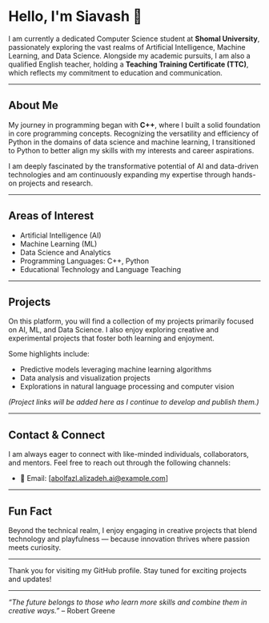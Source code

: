 # Hello, I'm Siavash 👋

I am currently a dedicated Computer Science student at **Shomal University**, passionately exploring the vast realms of Artificial Intelligence, Machine Learning, and Data Science. Alongside my academic pursuits, I am also a qualified English teacher, holding a **Teaching Training Certificate (TTC)**, which reflects my commitment to education and communication.

---

## About Me

My journey in programming began with **C++**, where I built a solid foundation in core programming concepts. Recognizing the versatility and efficiency of Python in the domains of data science and machine learning, I transitioned to Python to better align my skills with my interests and career aspirations.

I am deeply fascinated by the transformative potential of AI and data-driven technologies and am continuously expanding my expertise through hands-on projects and research.

---

## Areas of Interest

- Artificial Intelligence (AI)  
- Machine Learning (ML)  
- Data Science and Analytics  
- Programming Languages: C++, Python  
- Educational Technology and Language Teaching  

---

## Projects

On this platform, you will find a collection of my projects primarily focused on AI, ML, and Data Science. I also enjoy exploring creative and experimental projects that foster both learning and enjoyment.

Some highlights include:

- Predictive models leveraging machine learning algorithms  
- Data analysis and visualization projects  
- Explorations in natural language processing and computer vision  

*(Project links will be added here as I continue to develop and publish them.)*

---

## Contact & Connect

I am always eager to connect with like-minded individuals, collaborators, and mentors. Feel free to reach out through the following channels:

- 📧 Email: [abolfazl.alizadeh.ai@example.com]  

  

---

## Fun Fact

Beyond the technical realm, I enjoy engaging in creative projects that blend technology and playfulness — because innovation thrives where passion meets curiosity.

---

Thank you for visiting my GitHub profile. Stay tuned for exciting projects and updates!

---

*“The future belongs to those who learn more skills and combine them in creative ways.”* – Robert Greene

<!--
**Siavashc/Siavashc** is a ✨ _special_ ✨ repository because its `README.md` (this file) appears on your GitHub profile.

Here are some ideas to get you started:

- 🔭 I’m currently working on ...
- 🌱 I’m currently learning ...
- 👯 I’m looking to collaborate on ...
- 🤔 I’m looking for help with ...
- 💬 Ask me about ...
- 📫 How to reach me: ...
- 😄 Pronouns: ...
- ⚡ Fun fact: ...
-->
